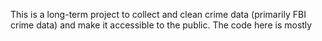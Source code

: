 This is a long-term project to collect and clean crime data (primarily FBI crime data) and make it accessible to the public. The code here is mostly 